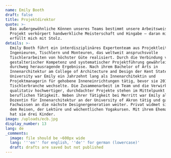 ```yaml
---
name: Emily Booth
draft: false
title: Projektdirektor
quote: >-
  Das außergewöhnliche Können unseres Teams bestimmt unsere Arbeitsweise. Jedes
  Projekt verkörpert handwerkliche Meisterschaft und Hingabe – daran mitzuwirken
  erfüllt mich mit Stolz.
details: >-
  Emily Booth führt ein interdisziplinäres Expertenteam aus Projektleitern,
  Ingenieuren, Tischlern und Monteuren, das weltweit anspruchsvolle
  Tischlerarbeiten von höchster Güte realisiert. Durch die Verbindung von
  gestalterischer Kompetenz und systematischer Projektführung gewährleistet sie
  durchweg herausragende Ergebnisse. Nach ihrem Bachelor of Arts in
  Innenarchitektur am College of Architecture and Design der Kent State
  University war Emily ein Jahrzehnt lang als Innenarchitektin und
  Projektmanagerin für gehobene Inneneinrichtungen tätig, bevor sie 2017 zur
  Tischlerbranche wechselte. Die Zusammenarbeit im Team und die Verwirklichung
  qualitativ hochwertiger, durchdachter Projekte stehen im Mittelpunkt ihrer
  beruflichen Tätigkeit. Neben ihrer Tätigkeit bei Merritt war Emily als
  Dozentin für Innenarchitektur an der University of Akron tätig und gab ihr
  Fachwissen an die nächste Designergeneration weiter. Privat widmet sie sich
  dem Reisen, der Lektüre und wöchentlichen Yogakursen. Mit ihrem Ehemann Josh
  hat sie drei Kinder.
image: /uploads/ecb.jpg
display_number: 13
lang: de
_comments:
  image: file should be ~600px wide
  lang: '''en'' for english, ''de'' for german (lowercase)'
  draft: drafts are saved but not published
---
```

